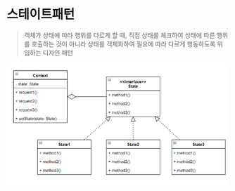 # 스테이트패턴

> 객체가 상태에 따라 행위를 다르게 할 때, 직접 상태를 체크하여 상태에 따른 행위를 호출하는 것이 아니라 상태를 객체화하여 필요에 따라 다르게 행동하도록 위임하는 디자인 패턴

![Alt text](image.png)
